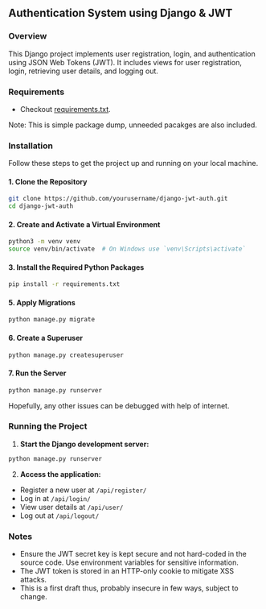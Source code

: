 ## Authentication System using Django & JWT 

### Overview
This Django project implements user registration, login, and authentication using JSON Web Tokens (JWT). It includes views for user registration, login, retrieving user details, and logging out.

### Requirements
- Checkout [requirements.txt](./requirements.txt). 

Note: This is simple package dump, unneeded pacakges are also included.

### Installation

Follow these steps to get the project up and running on your local machine.

#### 1. Clone the Repository

```sh
git clone https://github.com/yourusername/django-jwt-auth.git
cd django-jwt-auth
```

#### 2. Create and Activate a Virtual Environment

```sh
python3 -m venv venv
source venv/bin/activate  # On Windows use `venv\Scripts\activate`
```

#### 3. Install the Required Python Packages

```sh
pip install -r requirements.txt
```

#### 5. Apply Migrations

```sh
python manage.py migrate
```

#### 6. Create a Superuser

```sh
python manage.py createsuperuser
```

#### 7. Run the Server

```sh
python manage.py runserver
```

Hopefully, any other issues can be debugged with help of internet.

### Running the Project

1. **Start the Django development server:**

```sh
python manage.py runserver
```

2. **Access the application:**

- Register a new user at `/api/register/`
- Log in at `/api/login/`
- View user details at `/api/user/`
- Log out at `/api/logout/`

### Notes

- Ensure the JWT secret key is kept secure and not hard-coded in the source code. Use environment variables for sensitive information.
- The JWT token is stored in an HTTP-only cookie to mitigate XSS attacks.
- This is a first draft thus, probably insecure in few ways, subject to change.
